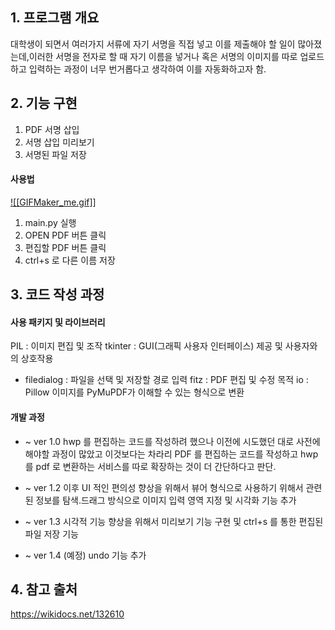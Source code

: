 ## 1. 프로그램 개요 

대학생이 되면서 여러가지 서류에 자기 서명을 직접 넣고 이를 제출해야 할 일이 많아졌는데,이러한 서명을 전자로 할 때 자기 이름을 넣거나 혹은 서명의 이미지를 따로 업로드하고 입력하는 과정이 너무 번거롭다고 생각하여 이를 자동화하고자 함.

## 2. 기능 구현

1. PDF 서명 삽입
2. 서명 삽입 미리보기
3. 서명된 파일 저장

#### 사용법

[![[GIFMaker_me.gif]]](https://github.com/user-attachments/assets/82d24d48-7f2b-41a9-bcce-483e0e74eb34
)

1. main.py 실행
2. OPEN PDF 버튼 클릭
3. 편집할 PDF 버튼 클릭
4. ctrl+s 로 다른 이름 저장
## 3. 코드 작성 과정

#### 사용 패키지 및 라이브러리
PIL : 이미지 편집 및 조작
tkinter : GUI(그래픽 사용자 인터페이스) 제공 및 사용자와의 상호작용
-  filedialog : 파일을 선택 및 저장할 경로 입력
fitz : PDF 편집 및 수정 목적
io : Pillow 이미지를 PyMuPDF가 이해할 수 있는 형식으로 변환
#### 개발 과정
- ~ ver 1.0
	hwp 를 편집하는 코드를 작성하려 했으나 이전에 시도했던 대로 사전에 해야할 과정이 많았고 이것보다는 차라리 PDF 를 편집하는 코드를 작성하고 hwp 를 pdf 로 변환하는 서비스를 따로 확장하는 것이 더 간단하다고 판단.
	
- ~ ver 1.2 
	이후 UI 적인 편의성 향상을 위해서 뷰어 형식으로 사용하기 위해서 관련된 정보를 탐색.드래그 방식으로 이미지 입력 영역 지정 및 시각화 기능 추가
	
- ~ ver 1.3
	시각적 기능 향상을 위해서 미리보기 기능 구현 및 ctrl+s 를 통한 편집된 파일 저장 기능
- ~ ver 1.4 (예정) 
	undo 기능 추가

## 4. 참고 출처
https://wikidocs.net/132610
